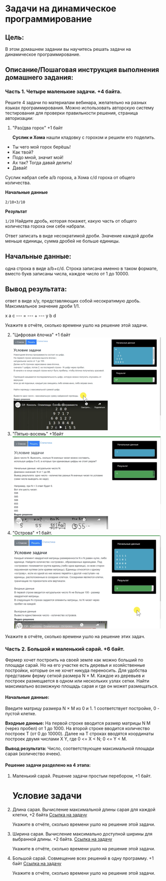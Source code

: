 # Задачи на динамическое программирование

## Цель:

В этом домашнем задании вы научитесь решать задачи на динамическое программирование.

## Описание/Пошаговая инструкция выполнения домашнего задания:

### Часть 1. Четыре маленькие задачи. +4 байта.

Решите 4 задачи по материалам вебинара,
желательно на разных языках программирования.
Можно использовать авторскую систему тестирования
для проверки правильности решения, страница авторизации:

1. "Раз/два горох" +1 байт

   **Суслик и Хома** нашли кладовку с горохом и решили его поделить.

- Ты чего мой горох берёшь!
- Как твой?
- Подо мной, значит мой!
- Ах так? Тогда давай делить!
- Давай!

Суслик набрал себе a/b гороха, а Хома c/d гороха от общего количества.

**Начальные данные**

`2/10+3/10`

**Результат**

`1/20`
Найдите дробь, которая покажет, какую часть
от общего количества гороха они себе набрали.

Ответ записать в виде несократимой дроби.
Значение каждой дроби меньше единицы,
сумма дробей не больше единицы.

## Начальные данные:

одна строка в виде a/b+c/d.
Строка записана именно в таком формате,
вместо букв записаны числа, каждое число от 1 до 10000.

## Вывод результата:

ответ в виде x/y, представляющих собой несократимую дробь.
Максимальное значение дроби 1/1.

x a c
--- = --- + ---
y b d

Укажите в отчёте, сколько времени ушло на решение этой задачи.

2. "Цифровая ёлочка" +1 байт
   ![Yolochka-2](src/main/resources/yolochka-2.png)
3. "Пятью-восемь" +1байт
   ![5x8](src/main/resources/5x8-task.png)
4. "Острова" +1 байт.
   ![islands](src/main/resources/islands-task.png)

Укажите в отчёте, сколько времени ушло на решение этих задач.

### Часть 2. Большой и маленький сарай. +6 байт.

Фермер хочет построить на своей земле как можно больший по площади сарай.
Но на его участке есть деревья и хозяйственные постройки, которые он не хочет никуда переносить.
Для удобства представим ферму сеткой размера N × M.
Каждое из деревьев и построек размещается в одном или нескольких узлах сетки.
Найти максимально возможную площадь сарая и где он может размещаться.

#### Начальные данные:

Введите матрицу размера N × M из 0 и 1.
1 соответствует постройке, 0 - пустой клетке.

**Входные данные:**
На первой строке вводится размер матрицы N M (через пробел) от 1 до 1000.
На второй строке вводится количество построек T (от 0 до 10000).
Далее на T строках вводятся координаты построек двумя числами X Y, где 0 <= X < N; 0 <= Y < M.

**Вывод результата:**
Число, соответствующее максимальной площади сарая (количество ячеек).

#### Решение задачи разделено на 4 этапа:

1. Маленький сарай. Решение задачи простым перебором, +1 байт.
   # Условие задачи


2. Длина сарая. Вычисление максимальной длины сарая для каждой клетки, +2 байта
   [Ссылка на задачу](https://www.robotsharp.info/index.php?page=TaskInfo&taskId=1739)

   Укажите в отчёте, сколько времени ушло на решение этой задачи.

3. Ширина сарая. Вычисление максимально доступной ширины для выбранной длины. +2 байта.
   [Ссылка на задачу](https://www.robotsharp.info/index.php?page=TaskInfo&taskId=1741)

   Укажите в отчёте, сколько времени ушло на решение этой задачи.

4. Большой сарай. Совмещение всех решений в одну программу. +1 байт
   [Ссылка на задачу](https://www.robotsharp.info/index.php?page=TaskInfo&taskId=1738)

   Укажите в отчёте, сколько времени ушло на решение этой задачи.
